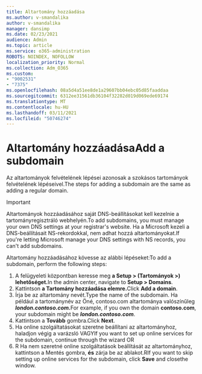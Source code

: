 ```yaml
---
title: Altartomány hozzáadása
ms.author: v-smandalika
author: v-smandalika
manager: dansimp
ms.date: 02/23/2021
audience: Admin
ms.topic: article
ms.service: o365-administration
ROBOTS: NOINDEX, NOFOLLOW
localization_priority: Normal
ms.collection: Adm_O365
ms.custom:
- "9002531"
- "7375"
ms.openlocfilehash: 08a5d4a51ee8de1a29607bb04ebc05d85faaddaa
ms.sourcegitcommit: 6312ee31561db36104f32282d019d069ede69174
ms.translationtype: MT
ms.contentlocale: hu-HU
ms.lasthandoff: 03/11/2021
ms.locfileid: "50746274"
---
```

# <a name="add-a-subdomain"></a><span data-ttu-id="d1c6c-102">Altartomány hozzáadása</span><span class="sxs-lookup"><span data-stu-id="d1c6c-102">Add a subdomain</span></span>

<span data-ttu-id="d1c6c-103">Az altartományok felvételének lépései azonosak a szokásos tartományok felvételének lépéseivel.</span><span class="sxs-lookup"><span data-stu-id="d1c6c-103">The steps for adding a subdomain are the same as adding a regular domain.</span></span> 

> [!IMPORTANT]
> <span data-ttu-id="d1c6c-104">Altartományok hozzáadásához saját DNS-beállításokat kell kezelnie a tartományregisztráló webhelyén.</span><span class="sxs-lookup"><span data-stu-id="d1c6c-104">To add subdomains, you must manage your own DNS settings at your registrar's website.</span></span> <span data-ttu-id="d1c6c-105">Ha a Microsoft kezeli a DNS-beállításait NS-rekordokkal, nem adhat hozzá altartományokat.</span><span class="sxs-lookup"><span data-stu-id="d1c6c-105">If you're letting Microsoft manage your DNS settings with NS records, you can't add subdomains.</span></span> 

<span data-ttu-id="d1c6c-106">Altartomány hozzáadásához kövesse az alábbi lépéseket:</span><span class="sxs-lookup"><span data-stu-id="d1c6c-106">To add a subdomain, perform the following steps:</span></span>

1. <span data-ttu-id="d1c6c-107">A felügyeleti központban keresse meg **a Setup > (Tartományok >) lehetőséget.**</span><span class="sxs-lookup"><span data-stu-id="d1c6c-107">In the admin center, navigate to **Setup > Domains**.</span></span>
2. <span data-ttu-id="d1c6c-108">Kattintson **a Tartomány hozzáadása elemre.**</span><span class="sxs-lookup"><span data-stu-id="d1c6c-108">Click **Add a domain**.</span></span>
3. <span data-ttu-id="d1c6c-109">Írja be az altartomány nevét.</span><span class="sxs-lookup"><span data-stu-id="d1c6c-109">Type the name of the subdomain.</span></span> <span data-ttu-id="d1c6c-110">Ha például a tartománynév az Öné, contoso.com altartománya valószínűleg **_london.contoso.com._**</span><span class="sxs-lookup"><span data-stu-id="d1c6c-110">For example, if you own the domain **contoso.com**, your subdomain might be **_london.contoso.com_**.</span></span>
4. <span data-ttu-id="d1c6c-111">Kattintson a **Tovább** gombra.</span><span class="sxs-lookup"><span data-stu-id="d1c6c-111">Click **Next**.</span></span>
5. <span data-ttu-id="d1c6c-112">Ha online szolgáltatásokat szeretne beállítani az altartományhoz, haladjon végig a varázsló VAGY</span><span class="sxs-lookup"><span data-stu-id="d1c6c-112">If you want to set up online services for the subdomain, continue through the wizard OR</span></span>
6. <span data-ttu-id="d1c6c-113">R Ha nem szeretné online szolgáltatások beállítását az altartományhoz, kattintson a Mentés gombra, **és** zárja be az ablakot.</span><span class="sxs-lookup"><span data-stu-id="d1c6c-113">RIf you want to skip setting up online services for the subdomain, click **Save** and closethe window.</span></span>

